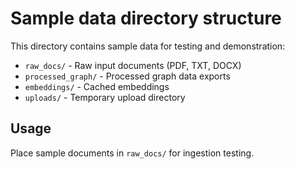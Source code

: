 # Sample data directory structure

This directory contains sample data for testing and demonstration:

- `raw_docs/` - Raw input documents (PDF, TXT, DOCX)
- `processed_graph/` - Processed graph data exports
- `embeddings/` - Cached embeddings
- `uploads/` - Temporary upload directory

## Usage

Place sample documents in `raw_docs/` for ingestion testing.

